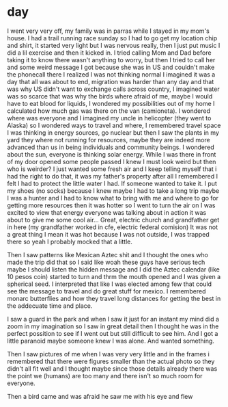 # day

I went very very off, my family was in parras while I stayed in my mom's house.
I had a trail running race sunday so I had to go get my location chip and shirt, it started very light but I was nervous really, then I just put music I did a lil exercise and then it kicked in. I tried calling Mom and Dad before taking it to know there wasn't anything to worry, but then I tried to call her and some weird message I got because she was in US and couldn't make the phonecall there I realized I was not thinking normal I imagined it was a day that all was about to end, migration was harder than any day and that was why US didn't want to exchange calls across country, I imagined water was so scarce that was why the birds where afraid of me, maybe I would have to eat blood for liquids, I wondered my possibilities out of my home I calculated how much gas was there on the van (camioneta).
I wondered where was everyone and I imagined my uncle in helicopter (they went to Alaska) so I wondered ways to travel and where, I remembered travel space I was thinking in energy sources, go nuclear but then I saw the plants in my yard they where not running for resources, maybe they are indeed more advanced than us in being individuals and community beings. I wondered about the sun, everyone is thinking solar energy. While I was there in front of my door opened some people passed I knew I must look weird but then who is weirder? I just wanted some fresh air and I keep telling myself that i had the right to do that, it was my father's property after all I remembered I felt I had to protect the little water I had. If someone wanted to take it.
I put my shoes (no socks) because I knew maybe I had to take a long trip maybe I was a hunter and I had to know what to bring with me and where to go for getting more resources then it was hotter so I went to turn the air on I was excited to view that energy everyone was talking about in action it was about to give me some cool air... Great, electric church and grandfather get in here (my grandfather worked in cfe, electric federal comision)
It was not a great thing I mean it was hot because I was not outside, I was trapped there so yeah I probably mocked that a little.

Then I saw patterns like Mexican Aztec shit and I thought the ones who made the trip did that so I said like woah these guys have serious tech maybe I should listen the hidden message and I did the Aztec calendar (like 10 pesos coin) started to turn and thrm the mouth opened and I was given a spherical seed.
I interpreted that like I was elected among few that could see the message to travel and do great stuff for mexico. I remembered monarc butterflies and how they travel long distances for getting the best in the addecuate time and place.

I saw a guard in the park and when I saw it just for an instant my mind did a zoom in my imagination so I saw in great detail then I thought he was in the perfect possition to see if I went out but still difficult to see him. And I got a little paranoid maybe someone knew I was alone. And wanted something.

Then I saw pictures of me when I was very very little and in the frames i remembered that there were figures smaller than the actual photo so they didn't all fit well and I thought maybe since those details already there was the point we (humans) are too many and there isn't so much room for everyone.


Then a bird came and was afraid he saw me with his eye and flew 